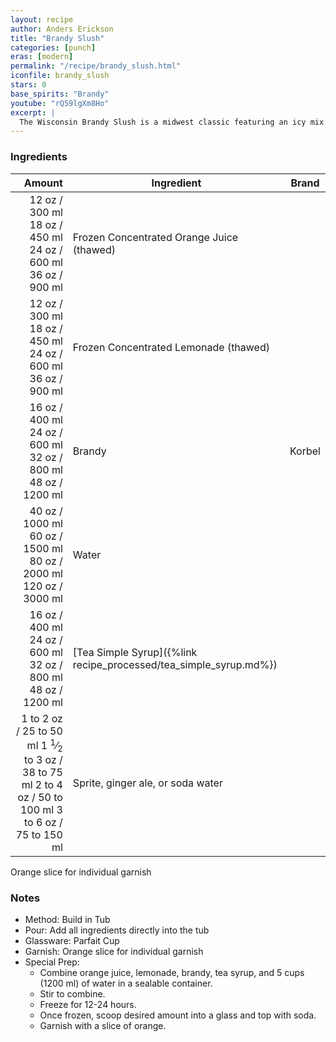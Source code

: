 ```yaml
---
layout: recipe
author: Anders Erickson
title: "Brandy Slush"
categories: [punch]
eras: [modern]
permalink: "/recipe/brandy_slush.html"
iconfile: brandy_slush
stars: 0
base_spirits: "Brandy"
youtube: "rQ59lgXm8Ho"
excerpt: |
  The Wisconsin Brandy Slush is a midwest classic featuring an icy mix of fruit juice, tea, and brandy. This boozy punch is perfect to serve at your next party.<br><br>For a wintery twist, substitute the juice concentrates with cranberry and lime. Top with spicy ginger ale. Garnish with a sprig of rosemary.
---
```


### Ingredients

|    Amount | Ingredient                                              | Brand  |
| --------: | ------------------------------------------------------- | ------ |
|     <span class="onex active">12 oz  / 300 ml</span> <span class="onehalfx">18 oz  / 450 ml</span> <span class="twox">24 oz  / 600 ml</span> <span class="threex">36 oz  / 900 ml</span>| Frozen Concentrated Orange Juice (thawed)               |
|     <span class="onex active">12 oz  / 300 ml</span> <span class="onehalfx">18 oz  / 450 ml</span> <span class="twox">24 oz  / 600 ml</span> <span class="threex">36 oz  / 900 ml</span>| Frozen Concentrated Lemonade (thawed)                   |
|     <span class="onex active">16 oz  / 400 ml</span> <span class="onehalfx">24 oz  / 600 ml</span> <span class="twox">32 oz  / 800 ml</span> <span class="threex">48 oz  / 1200 ml</span>| Brandy                                                  | Korbel |
|     <span class="onex active">40 oz  / 1000 ml</span> <span class="onehalfx">60 oz  / 1500 ml</span> <span class="twox">80 oz  / 2000 ml</span> <span class="threex">120 oz  / 3000 ml</span>| Water                                                   |
|     <span class="onex active">16 oz  / 400 ml</span> <span class="onehalfx">24 oz  / 600 ml</span> <span class="twox">32 oz  / 800 ml</span> <span class="threex">48 oz  / 1200 ml</span>| [Tea Simple Syrup]({%link recipe_processed/tea_simple_syrup.md%}) |
| <span class="onex active">1 to 2 oz  / 25 to 50 ml</span> <span class="onehalfx">1 <sup>1</sup>&frasl;<sub>2</sub> to 3 oz  / 38 to 75 ml</span> <span class="twox">2 to 4 oz  / 50 to 100 ml</span> <span class="threex">3 to 6 oz  / 75 to 150 ml</span>| Sprite, ginger ale, or soda water                       |

Orange slice for individual garnish

### Notes

- Method: Build in Tub
- Pour: Add all ingredients directly into the tub
- Glassware: Parfait Cup
- Garnish: Orange slice for individual garnish
- Special Prep:
  - Combine orange juice, lemonade, brandy, tea syrup, and 5 cups (1200 ml) of water in a sealable container.
  - Stir to combine.
  - Freeze for 12-24 hours.
  - Once frozen, scoop desired amount into a glass and top with soda.
  - Garnish with a slice of orange.

    
<script type="application/ld+json">
{
  "": "https://schema.org",
  "": "Recipe",
  "author": "{{ page.author }}",
  "description": "{{ page.excerpt }}",
  "image": "{% for ingredient in site.data[page.iconfile].images.ingredient limit: 1 %}{{ ingredient.url }}{% endfor %}",
  "recipeIngredient": [
    "    16 oz Brandy                                                 ",
],
  "name": "{{ page.title }}",
  "recipeInstructions": "
- Method: Build in Tub
- Pour: Add all ingredients directly into the tub
- Glassware: Parfait Cup
- Garnish: Orange slice for individual garnish
- Special Prep:
  - Combine orange juice, lemonade, brandy, tea syrup, and 5 cups (1200 ml) of water in a sealable container.
  - Stir to combine.
  - Freeze for 12-24 hours.
  - Once frozen, scoop desired amount into a glass and top with soda.
  - Garnish with a slice of orange.
",
  "recipeYield": "1 cocktail",
}
</script>

    